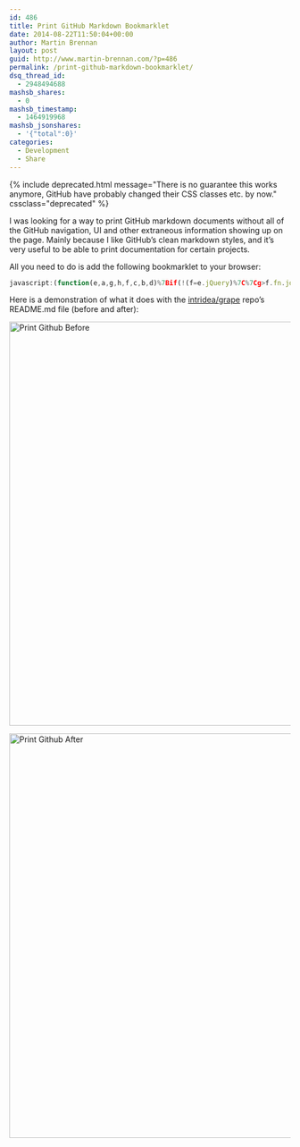 ```yaml
---
id: 486
title: Print GitHub Markdown Bookmarklet
date: 2014-08-22T11:50:04+00:00
author: Martin Brennan
layout: post
guid: http://www.martin-brennan.com/?p=486
permalink: /print-github-markdown-bookmarklet/
dsq_thread_id:
  - 2948494688
mashsb_shares:
  - 0
mashsb_timestamp:
  - 1464919968
mashsb_jsonshares:
  - '{"total":0}'
categories:
  - Development
  - Share
---
```


{% include deprecated.html message="There is no guarantee this works anymore, GitHub have probably changed their CSS classes etc. by now." cssclass="deprecated" %}

I was looking for a way to print GitHub markdown documents without all of the GitHub navigation, UI and other extraneous information showing up on the page. Mainly because I like GitHub&#8217;s clean markdown styles, and it&#8217;s very useful to be able to print documentation for certain projects.

All you need to do is add the following bookmarklet to your browser:

```javascript
javascript:(function(e,a,g,h,f,c,b,d)%7Bif(!(f=e.jQuery)%7C%7Cg>f.fn.jquery%7C%7Ch(f))%7Bc=a.createElement("script");c.type="text/javascript";c.src="http://ajax.googleapis.com/ajax/libs/jquery/"+g+"/jquery.min.js";c.onload=c.onreadystatechange=function()%7Bif(!b&&(!(d=this.readyState)%7C%7Cd=="loaded"%7C%7Cd=="complete"))%7Bh((f=e.jQuery).noConflict(1),b=1);f(c).remove()%7D%7D;a.documentElement.childNodes%5B0%5D.appendChild(c)%7D%7D)(window,document,"1.3.2",function($,L)%7B$('%23header, .pagehead, .breadcrumb, .commit, .meta, %23footer, %23footer-push, .wiki-actions, %23last-edit, .actions, .header, .file-navigation, .sunken-menu-contents, .site-footer').remove(); $('%23files, .file').css(%7B"background":"none", "border":"none"%7D); $('link').removeAttr('media');%7D);
```

Here is a demonstration of what it does with the <a href="https://github.com/intridea/grape/blob/master/README.md" title="Grape Readme" target="_blank">intridea/grape</a> repo&#8217;s README.md file (before and after):

[<img src="http://www.martin-brennan.com/wp-content/uploads/2014/08/github_print_before-1024x723.png" alt="Print Github Before" width="1024" height="723" class="aligncenter size-large wp-image-488" />](http://www.martin-brennan.com/wp-content/uploads/2014/08/github_print_before.png)

[<img src="http://www.martin-brennan.com/wp-content/uploads/2014/08/github_print_after.png" alt="Print Github After" width="925" height="724" class="aligncenter size-full wp-image-487" />](http://www.martin-brennan.com/wp-content/uploads/2014/08/github_print_after.png)
